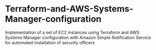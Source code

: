 # Terraform-and-AWS-Systems-Manager-configuration
Implementation of a set of EC2 instances using Terraform and AWS Systems Manager configuration with Amazon Simple Notification Service for automated installation of security officers
